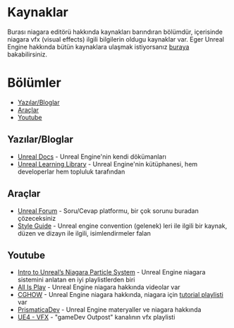 # Kaynaklar
Burası niagara editörü hakkında kaynakları barındıran bölümdür, içerisinde niagara vfx (visual effects) ilgili bilgilerin oldugu kaynaklar var. Eger Unreal Engine hakkında bütün kaynaklara ulaşmak istiyorsanız [buraya](../../../Kaynaklar) bakabilirsiniz.


# Bölümler

* [Yazılar/Bloglar](#yazılarbloglar)
* [Araçlar](#araçlar)
* [Youtube](#youtube)


## Yazılar/Bloglar
* [Unreal Docs](https://docs.unrealengine.com/5.1/en-US/creating-visual-effects-in-niagara-for-unreal-engine/) - Unreal Engine'nin kendi dökümanları
* [Unreal Learning Library](https://dev.epicgames.com/community/learning?application=unreal_engine) - Unreal Engine'nin kütüphanesi, hem developerlar hem topluluk tarafından


## Araçlar
* [Unreal Forum](https://forums.unrealengine.com/search) - Soru/Cevap platformu, bir çok sorunu buradan çözeceksiniz
* [Style Guide](https://github.com/Allar/ue5-style-guide/tree/v2) - Unreal engine convention (gelenek) leri ile ilgili bir kaynak, düzen ve dizayn ile ilgili, isimlendirmeler falan

## Youtube
* [Intro to Unreal’s Niagara Particle System](https://www.youtube.com/playlist?list=PLXPlawJCxIVwJeTpoPOa20OcS96a1PkMu) - Unreal Engine niagara sistemini anlatan en iyi playlistlerden biri
* [All Is Play](https://www.youtube.com/@AllIsPlay/videos) - Unreal Engine niagara hakkında videolar var
* [CGHOW](https://www.youtube.com/@cghow/videos) - Unreal Engine niagara hakkında, niagara için [tutorial playlisti](https://www.youtube.com/watch?v=ivfdCviqS9Y&list=PLwMiBtF6WzsoNsDquipGfD-uLUb-fyRSV) var
* [PrismaticaDev](https://www.youtube.com/@PrismaticaDev/videos) - Unreal Engine materyaller ve niagara hakkında
* [UE4 - VFX](https://www.youtube.com/playlist?list=PLomQNLPOWtzYXU_pRIUVVEV9uY7bjENZ5) - "gameDev Outpost" kanalının vfx playlisti



